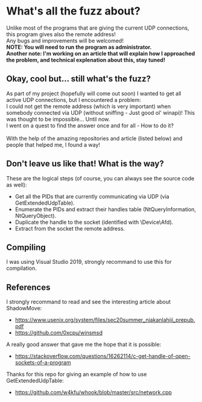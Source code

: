 # What's all the fuzz about?
Unlike most of the programs that are giving the current UDP connections, this program gives also the remote address!<br />Any bugs and improvements will be welcomed!<br /><b>NOTE: You will need to run the program as administrator.</b><br />
<b>Another note: I'm working on an article that will explain how I approached the problem, and technical explenation about this, stay tuned!</b>

## Okay, cool but... still what's the fuzz?
As part of my project (hopefully will come out soon) I wanted to get all active UDP connections, but I encountered a problem:<br />
I could not get the remote address (which is very important) when somebody connected via UDP (without sniffing - Just good ol' winapi)! This was thought to be impossible... Until now.<br/> 
I went on a quest to find the answer once and for all - How to do it?<br /><br />
With the help of the amazing repositories and article (listed below) and people that helped me, I found a way!

## Don't leave us like that! What is the way?
These are the logical steps (of course, you can always see the source code as well):
* Get all the PIDs that are currently communicating via UDP (via GetExtendedUdpTable).
* Enumerate the PIDs and extract their handles table (NtQueryInformation, NtQueryObject).
* Duplicate the handle to the socket (identified with \Device\Afd).
* Extract from the socket the remote address.

## Compiling
I was using Visual Studio 2019, strongly recommand to use this for compilation.

## References
I strongly recommand to read and see the interesting article about ShadowMove:
* https://www.usenix.org/system/files/sec20summer_niakanlahiji_prepub.pdf
* https://github.com/0xcpu/winsmsd

A really good answer that gave me the hope that it is possible:
* https://stackoverflow.com/questions/16262114/c-get-handle-of-open-sockets-of-a-program

Thanks for this repo for giving an example of how to use GetExtendedUdpTable:
* https://github.com/w4kfu/whook/blob/master/src/network.cpp
